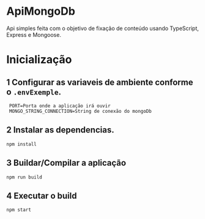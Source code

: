 # ApiMongoDb
  Api simples feita com o objetivo de fixação de conteúdo usando TypeScript, Express e Mongoose.
# Inicialização

## 1 Configurar as variaveis de ambiente conforme o ```.envExemple```.
 ```dotenv
  PORT=Porta onde a aplicação irá ouvir
  MONGO_STRING_CONNECTION=String de conexão do mongoDb
 ```
## 2 Instalar as dependencias.
  
``` npm
npm install
```

## 3 Buildar/Compilar a aplicação
  
``` npm
npm run build
```
## 4 Executar o build
  
``` npm
npm start
```
